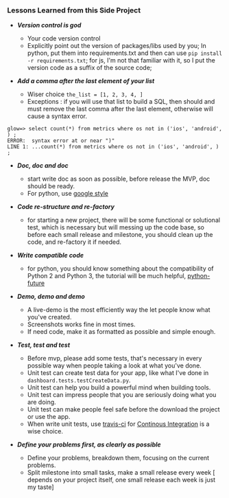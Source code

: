 
### Lessons Learned from this Side Project


- ***Version control is god***
    + Your code version control 
    + Explicitly point out the version of packages/libs used by you; In python, put them into requirements.txt and then can use `pip install -r requirements.txt`; for js, I'm not that familiar with it, so I put the version code as a suffix of the source code;

- ***Add a comma after the last element of your list***
    + Wiser choice `the_list = [1, 2, 3, 4, ]`
    + Exceptions : if you will use that list to build a SQL, then should and must remove the last comma after the last element, otherwise will cause a syntax error.

```
glow=> select count(*) from metrics where os not in ('ios', 'android', ) ;
ERROR:  syntax error at or near ")"
LINE 1: ...count(*) from metrics where os not in ('ios', 'android', ) ;
```

- ***Doc, doc and doc***
    + start write doc as soon as possible, before release the MVP, doc should be ready.
    + For python, use [google style](https://google-styleguide.googlecode.com/svn/trunk/pyguide.html)

- ***Code re-structure and re-factory*** 
    + for starting a new project, there will be some functional or solutional test, which is necessary but will messing up the code base, so before each small release and milestone, you should clean up the code, and re-factory it if needed.

- ***Write compatible code***
    + for python, you should know something about the compatibility of Python 2 and Python 3, the tutorial will be much helpful, [python-future](http://python-future.org/compatible_idioms.html)

- ***Demo, demo and demo***
    + A live-demo is the most efficiently way the let people know what you've created.
    + Screenshots works fine in most times.
    + If need code, make it as formatted as possible and simple enough.

- ***Test, test and test***
    + Before mvp, please add some tests, that's necessary in every possible way when people taking a look at what you've done.
    + Unit test can create test data for your app, like what I've done in `dashboard.tests.testCreateData.py`.
    + Unit test can help you build a powerful mind when building tools.
    + Unit test can impress people that you are seriously doing what you are doing.
    + Unit test can make people feel safe before the download the project or use the app.
    + When write unit tests, use [travis-ci](travis-ci.org) for [Continous Integration](https://en.wikipedia.org/wiki/Continuous_integration) is a wise choice.

- ***Define your problems first, as clearly as possible***
    + Define your problems, breakdown them, focusing on the current problems.
    + Split milestone into small tasks, make a small release every week [ depends on your project itself, one small release each week is just my taste]


